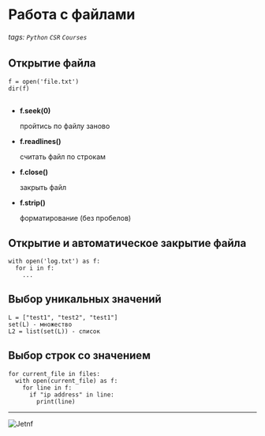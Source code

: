 Работа с файлами 
===

###### tags: `Python` `CSR` `Courses`

## Открытие файла
```
f = open('file.txt')
dir(f)
```

## 
* __f.seek(0)__

    пройтись по файлу заново

* __f.readlines()__
    
     считать файл по строкам

* __f.close()__
    
     закрыть файл
* __f.strip()__
    
    форматирование (без пробелов)

## Открытие и автоматическое закрытие файла
```
with open('log.txt') as f:
  for i in f:
    ...
```
## Выбор уникальных значений
```
L = ["test1", "test2", "test1"]
set(L) - множество
L2 = list(set(L)) - список
```

## Выбор строк со значением
```
for current_file in files:
  with open(current_file) as f:
    for line in f:
      if "ip address" in line:
        print(line)
```






___

![Jetnf](https://www.linuxcenter.ru/assets/img/parnters/partner3.png)